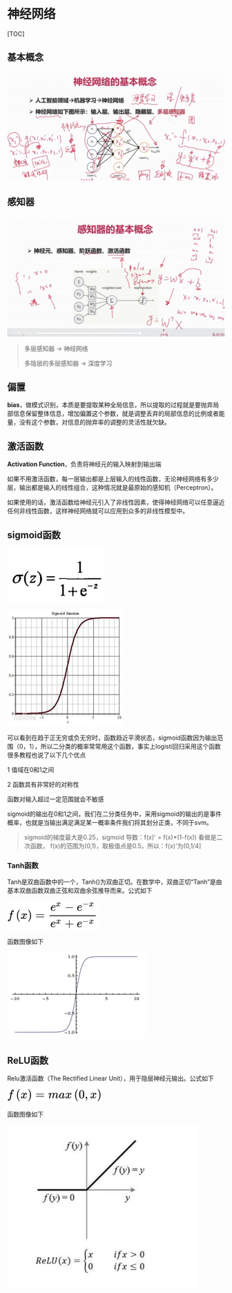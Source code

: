 # 神经网络

[TOC]



## 基本概念

![image-20210719132313976](images/image-20210719132313976.png)





## 感知器

![image-20210719132636166](images/image-20210719132636166.png)





> 多层感知器 -> 神经网络
>
> 多隐层的多层感知器 -> 深度学习





## 偏置

**bias**，做模式识别，本质是要提取某种全局信息，所以提取的过程就是要抛弃局部信息保留整体信息，增加偏置这个参数，就是调整丢弃的局部信息的比例或者能量，没有这个参数，对信息的抛弃率的调整的灵活性就欠缺。



## 激活函数

**Activation Function**，负责将神经元的输入映射到输出端

如果不用激活函数，每一层输出都是上层输入的线性函数，无论神经网络有多少层，输出都是输入的线性组合，这种情况就是最原始的感知机（Perceptron）。

如果使用的话，激活函数给神经元引入了非线性因素，使得神经网络可以任意逼近任何非线性函数，这样神经网络就可以应用到众多的非线性模型中。



## sigmoid函数

![img](images/11959071-a6a9b86c29fe75bb.png)

![img](images/11959071-ed4c65e5b5fa8300.png)

可以看到在趋于正无穷或负无穷时，函数趋近平滑状态，sigmoid函数因为输出范围（0，1），所以二分类的概率常常用这个函数，事实上logisti回归采用这个函数很多教程也说了以下几个优点

  1 值域在0和1之间

  2  函数具有非常好的对称性

  函数对输入超过一定范围就会不敏感

sigmoid的输出在0和1之间，我们在二分类任务中，采用sigmoid的输出的是事件概率，也就是当输出满足满足某一概率条件我们将其划分正类，不同于svm。



> sigmoid的梯度最大是0.25，sigmoid 导数：f(x)' = f(x)*(1-f(x)) 看做是二次函数，
> f(x)的范围为(0,1)，取极值点是0.5，所以：f(x)'为(0,1/4]





### Tanh函数

Tanh是双曲函数中的一个，Tanh()为双曲正切。在数学中，双曲正切“Tanh”是由基本双曲函数双曲正弦和双曲余弦推导而来。公式如下

![img](images/061b8705cd0dd363c1752fe0d9db0faa.svg)

函数图像如下

![Tanh函数图像](images/b64543a98226cffcc6c79651b5014a90f703ea60)





## ReLU函数

Relu激活函数（The Rectified Linear Unit），用于隐层神经元输出。公式如下

![img](images/27dc16c40e8ca243c251fe1048fe68a9.svg)

函数图像如下

![ReLU函数图像](images/f31fbe096b63f624775e13e08b44ebf81b4ca3d5)